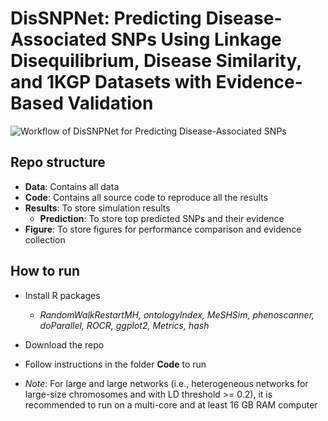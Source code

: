 # DisSNPNet: Predicting Disease-Associated SNPs Using Linkage Disequilibrium, Disease Similarity, and 1KGP Datasets with Evidence-Based Validation

![Workflow of DisSNPNet for Predicting Disease-Associated SNPs](https://github.com/hauldhut/DisSNPNet/blob/main/Figure1.png)

## Repo structure
- **Data**: Contains all data 
- **Code**: Contains all source code to reproduce all the results
- **Results**: To store simulation results
  - **Prediction**: To store top predicted SNPs and their evidence
- **Figure**: To store figures for performance comparison and evidence collection

## How to run
- Install R packages
  - *RandomWalkRestartMH, ontologyIndex, MeSHSim, phenoscanner, doParallel, ROCR, ggplot2, Metrics, hash*
- Download the repo
- Follow instructions in the folder **Code** to run
  
- *Note*: For large and large networks (i.e., heterogeneous networks for large-size chromosomes and with LD threshold >= 0.2), it is recommended to run on a multi-core and at least 16 GB RAM computer

